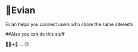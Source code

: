 # :speech_balloon:Evian

Evian helps you connect users who share the same interests


##Also you can do this stuff

:couple_with_heart::kiss::airplane::wc: ...
 :smirk:
